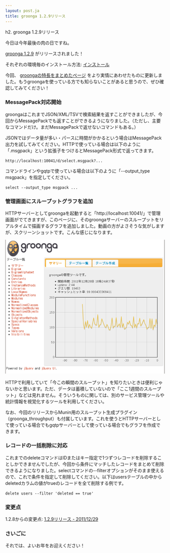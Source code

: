 ```yaml
---
layout: post.ja
title: groonga 1.2.9リリース
---
```

h2. groonga 1.2.9リリース

今日は今年最後の肉の日ですね。

[groonga 1.2.9](/ja/docs/news.html#release-1-2-9) がリリースされました！

それぞれの環境毎のインストール方法:
[インストール](/ja/docs/install.html)

今回、 [groongaの特長をまとめたページ](/ja/docs/characteristic.html)
をより実情にあわせたものに更新しました。もうgroongaを使っている方でも知らないことがあると思うので、ぜひ確認してみてください！

### MessagePack対応開始

groongaはこれまでJSON/XML/TSVで検索結果を返すことができましたが、今回からMessagePackでも返すことができるようになりました。（ただし、主要なコマンドだけ。まだMessagePackで返せないコマンドもある。）

JSONではデータ量が多い・パースに時間がかかるという場合はMessagePack出力を試してみてください。HTTPで使っている場合は以下のように「.msgpack」という拡張子をつけるとMessagePack形式で返ってきます。

    http://localhost:10041/d/select.msgpack?...

コマンドラインやgqtpで使っている場合は以下のように「--output_type
msgpack」を指定してください。

    select --output_type msgpack ...

### 管理画面にスループットグラフを追加

HTTPサーバーとしてgroongaを起動すると「http://localhost:10041/」で管理画面がでてきますが、このページに、そのgroongaサーバーのスループットをリアルタイムで描画するグラフを追加しました。動画の方がよさそうな気がしますが、スクリーンショットです。こんな感じになります。

![管理画面のスループットグラフ](/images/groonga-admin/throughput-graph.png "管理画面のスループットグラフ")

HTTPで利用していて「今この瞬間のスループット」を知りたいときは便利じゃないかと思います。ただ、データは蓄積していないので「ここ1週間のスループット」などは見れません。そういうものに関しては、別のサービス管理ツールや統計情報を視覚化するツールを利用してください。

なお、今回のリリースからMunin用のスループット生成プラグイン（groonga_throughput）も付属しています。これを使うとHTTPサーバーとして使っている場合でもgqtpサーバーとして使っている場合でもグラフを作成できます。

### レコードの一括削除に対応

これまでのdeleteコマンドはIDまたはキー指定で1つずつレコードを削除することしかできませんでしたが、今回から条件にマッチしたレコードをまとめて削除できるようになりました。selectコマンドの--filterオプションがそのまま使えるので、これで条件を指定して削除してください。以下はusersテーブルの中からdeletedカラムの値がtrueのレコードを全て削除する例です。

    delete users --filter 'deleted == true'

### 変更点

1.2.8からの変更点: [1.2.9リリース -
2011/12/29](/ja/docs/news.html#release-1-2-9)

### さいごに

それでは、よいお年をお迎えください！
